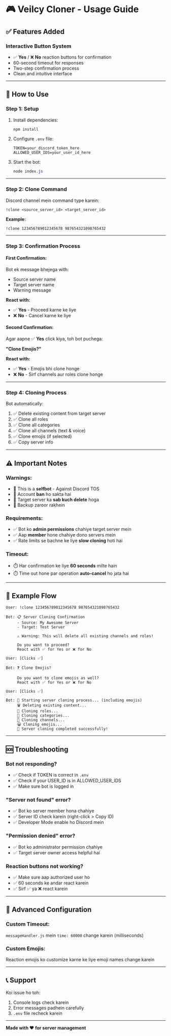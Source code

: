 # 🎮 Veilcy Cloner - Usage Guide

## ✅ Features Added

### **Interactive Button System**
- ✅ **Yes** / ❌ **No** reaction buttons for confirmation
- 60-second timeout for responses
- Two-step confirmation process
- Clean and intuitive interface

---

## 📝 How to Use

### **Step 1: Setup**
1. Install dependencies:
   ```powershell
   npm install
   ```

2. Configure `.env` file:
   ```env
   TOKEN=your_discord_token_here
   ALLOWED_USER_IDS=your_user_id_here
   ```

3. Start the bot:
   ```powershell
   node index.js
   ```

---

### **Step 2: Clone Command**

Discord channel mein command type karein:

```
!clone <source_server_id> <target_server_id>
```

**Example:**
```
!clone 123456789012345678 987654321098765432
```

---

### **Step 3: Confirmation Process**

#### **First Confirmation:**
Bot ek message bhejega with:
- Source server name
- Target server name
- Warning message

**React with:**
- ✅ **Yes** - Proceed karne ke liye
- ❌ **No** - Cancel karne ke liye

#### **Second Confirmation:**
Agar aapne ✅ **Yes** click kiya, toh bot puchega:

**"Clone Emojis?"**

**React with:**
- ✅ **Yes** - Emojis bhi clone honge
- ❌ **No** - Sirf channels aur roles clone honge

---

### **Step 4: Cloning Process**

Bot automatically:
1. ✅ Delete existing content from target server
2. ✅ Clone all roles
3. ✅ Clone all categories
4. ✅ Clone all channels (text & voice)
5. ✅ Clone emojis (if selected)
6. ✅ Copy server info

---

## ⚠️ Important Notes

### **Warnings:**
- 🚨 This is a **selfbot** - Against Discord TOS
- 🚨 Account **ban** ho sakta hai
- 🚨 Target server ka **sab kuch delete** hoga
- 🚨 Backup zaroor rakhein

### **Requirements:**
- ✅ Bot ko **admin permissions** chahiye target server mein
- ✅ Aap **member** hone chahiye dono servers mein
- ✅ Rate limits se bachne ke liye **slow cloning** hoti hai

### **Timeout:**
- ⏱️ Har confirmation ke liye **60 seconds** milte hain
- ⏱️ Time out hone par operation **auto-cancel** ho jata hai

---

## 🎯 Example Flow

```
User: !clone 123456789012345678 987654321098765432

Bot: 📋 Server Cloning Confirmation
     - Source: My Awesome Server
     - Target: Test Server
     
     ⚠️ Warning: This will delete all existing channels and roles!
     
     Do you want to proceed?
     React with ✅ for Yes or ❌ for No

User: [Clicks ✅]

Bot: ❓ Clone Emojis?
     
     Do you want to clone emojis as well?
     React with ✅ for Yes or ❌ for No

User: [Clicks ✅]

Bot: 🚀 Starting server cloning process... (including emojis)
     🗑️ Deleting existing content...
     👑 Cloning roles...
     📁 Cloning categories...
     📝 Cloning channels...
     😀 Cloning emojis...
     🎉 Server cloning completed successfully!
```

---

## 🆘 Troubleshooting

### **Bot not responding?**
- ✅ Check if TOKEN is correct in `.env`
- ✅ Check if your USER_ID is in ALLOWED_USER_IDS
- ✅ Make sure bot is logged in

### **"Server not found" error?**
- ✅ Bot ko server member hona chahiye
- ✅ Server ID check karein (right-click > Copy ID)
- ✅ Developer Mode enable ho Discord mein

### **"Permission denied" error?**
- ✅ Bot ko administrator permission chahiye
- ✅ Target server owner access helpful hai

### **Reaction buttons not working?**
- ✅ Make sure aap authorized user ho
- ✅ 60 seconds ke andar react karein
- ✅ Sirf ✅ ya ❌ react karein

---

## 🔧 Advanced Configuration

### **Custom Timeout:**
`messageHandler.js` mein `time: 60000` change karein (milliseconds)

### **Custom Emojis:**
Reaction emojis ko customize karne ke liye emoji names change karein

---

## 📞 Support

Koi issue ho toh:
1. Console logs check karein
2. Error messages padhein carefully
3. `.env` file recheck karein

---

**Made with ❤️ for server management**
